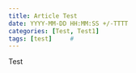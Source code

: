 ```yaml
---
title: Article Test
date: YYYY-MM-DD HH:MM:SS +/-TTTT
categories: [Test, Test1]
tags: [test]     #
---
```

Test